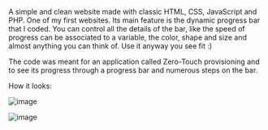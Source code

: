 A simple and clean website made with classic HTML, CSS, JavaScript and PHP. One of my first websites. 
Its main feature is the dynamic progress bar that I coded. You can control all the details of the bar,
like the speed of progress can be associated to a variable, the color, shape and size and almost anything 
you can think of. Use it anyway you see fit :)

The code was meant for an application called Zero-Touch provisioning and to see its progress through a progress bar
and numerous steps on the bar.

How it looks:

![image](https://user-images.githubusercontent.com/40759970/106475658-30d05e00-64cc-11eb-8a2f-b2989e317e61.png)

![image](https://user-images.githubusercontent.com/40759970/106475727-46458800-64cc-11eb-99d1-5735ee1a52f8.png)
